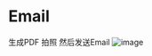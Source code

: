 # Email
生成PDF 拍照 然后发送Email
![image](https://github.com/SeachForLife/Eamil/raw/master/ScreenShots/email.gif)
